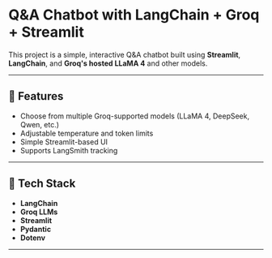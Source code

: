 # Q&A Chatbot with LangChain + Groq + Streamlit

This project is a simple, interactive Q&A chatbot built using **Streamlit**, **LangChain**, and **Groq's hosted LLaMA 4** and other models.

---

## 🚀 Features

- Choose from multiple Groq-supported models (LLaMA 4, DeepSeek, Qwen, etc.)
- Adjustable temperature and token limits
- Simple Streamlit-based UI
- Supports LangSmith tracking 

---

## 🧠 Tech Stack

- **LangChain**
- **Groq LLMs**
- **Streamlit**
- **Pydantic**
- **Dotenv**

---
